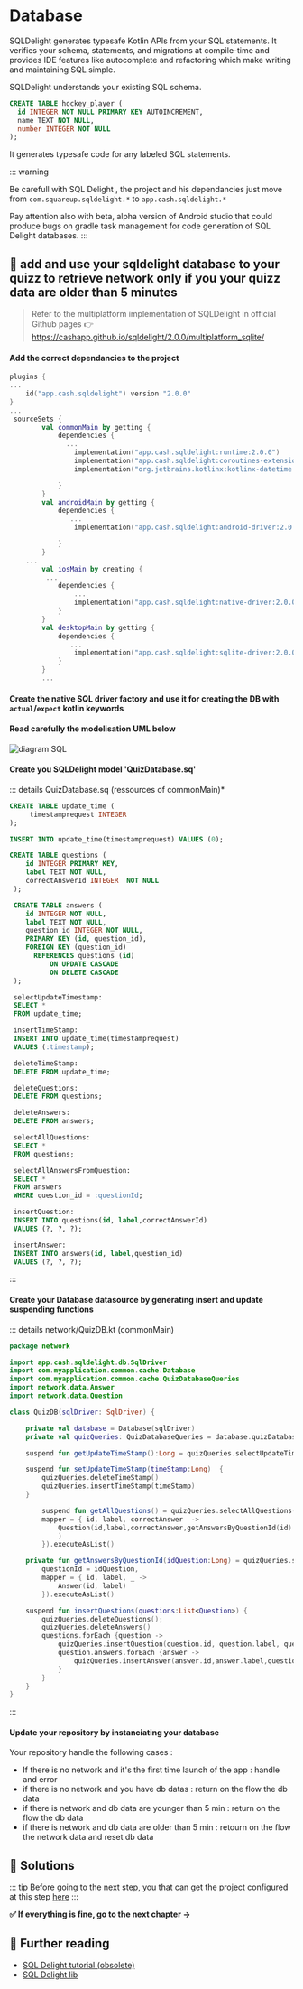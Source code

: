 # Database

SQLDelight generates typesafe Kotlin APIs from your SQL statements. It verifies your schema, statements, and migrations at compile-time and provides IDE features like autocomplete and refactoring which make writing and maintaining SQL simple.

SQLDelight understands your existing SQL schema.

```sql
CREATE TABLE hockey_player (
  id INTEGER NOT NULL PRIMARY KEY AUTOINCREMENT,
  name TEXT NOT NULL,
  number INTEGER NOT NULL
);
```

It generates typesafe code for any labeled SQL statements.

::: warning 

Be carefull with SQL Delight , the project and his dependancies just move from `com.squareup.sqldelight.*`
to `app.cash.sqldelight.*`

Pay attention also with beta, alpha version of Android studio that could produce bugs on gradle task management for code generation of SQL Delight databases.
:::




## 🧪 add and use your sqldelight database to your quizz to retrieve network only if you  your quizz data are older than 5 minutes

> Refer to the multiplatform implementation of SQLDelight in official Github pages
> 👉 https://cashapp.github.io/sqldelight/2.0.0/multiplatform_sqlite/


#### Add the correct dependancies to the project
``` kotlin
plugins {
...
    id("app.cash.sqldelight") version "2.0.0"
}
...
 sourceSets {
        val commonMain by getting {
            dependencies {
              ...
                implementation("app.cash.sqldelight:runtime:2.0.0")
                implementation("app.cash.sqldelight:coroutines-extensions:2.0.0")
                implementation("org.jetbrains.kotlinx:kotlinx-datetime:0.4.1")

            }
        }
        val androidMain by getting {
            dependencies {
               ...
                implementation("app.cash.sqldelight:android-driver:2.0.0")

            }
        }
    ...
        val iosMain by creating {
         ...
            dependencies {
                ...
                implementation("app.cash.sqldelight:native-driver:2.0.0")
            }
        }
        val desktopMain by getting {
            dependencies {
               ...
                implementation("app.cash.sqldelight:sqlite-driver:2.0.0")
            }
        }
        ...
```
#### Create the native SQL driver factory and use it for creating the DB with `actual`/`expect` kotlin keywords

#### Read carefully the modelisation UML below 

![diagram SQL ](../assets/images/diagramme_sql.png)

#### Create you SQLDelight model 'QuizDatabase.sq'

::: details QuizDatabase.sq (ressources of commonMain)*

```sql
CREATE TABLE update_time (
     timestamprequest INTEGER
);

INSERT INTO update_time(timestamprequest) VALUES (0);

CREATE TABLE questions (
    id INTEGER PRIMARY KEY,
    label TEXT NOT NULL,
    correctAnswerId INTEGER  NOT NULL
 );

 CREATE TABLE answers (
    id INTEGER NOT NULL,
    label TEXT NOT NULL,
    question_id INTEGER NOT NULL,
    PRIMARY KEY (id, question_id),
    FOREIGN KEY (question_id)
      REFERENCES questions (id)
          ON UPDATE CASCADE
          ON DELETE CASCADE
 );

 selectUpdateTimestamp:
 SELECT *
 FROM update_time;

 insertTimeStamp:
 INSERT INTO update_time(timestamprequest)
 VALUES (:timestamp);

 deleteTimeStamp:
 DELETE FROM update_time;

 deleteQuestions:
 DELETE FROM questions;

 deleteAnswers:
 DELETE FROM answers;

 selectAllQuestions:
 SELECT *
 FROM questions;

 selectAllAnswersFromQuestion:
 SELECT *
 FROM answers
 WHERE question_id = :questionId;

 insertQuestion:
 INSERT INTO questions(id, label,correctAnswerId)
 VALUES (?, ?, ?);

 insertAnswer:
 INSERT INTO answers(id, label,question_id)
 VALUES (?, ?, ?);
```
:::

#### Create your Database datasource by generating insert and update suspending functions

::: details network/QuizDB.kt (commonMain)
``` kotlin
package network

import app.cash.sqldelight.db.SqlDriver
import com.myapplication.common.cache.Database
import com.myapplication.common.cache.QuizDatabaseQueries
import network.data.Answer
import network.data.Question

class QuizDB(sqlDriver: SqlDriver) {

    private val database = Database(sqlDriver)
    private val quizQueries: QuizDatabaseQueries = database.quizDatabaseQueries

    suspend fun getUpdateTimeStamp():Long = quizQueries.selectUpdateTimestamp().executeAsOneOrNull()?.timestamprequest ?: 0L

    suspend fun setUpdateTimeStamp(timeStamp:Long)  {
        quizQueries.deleteTimeStamp()
        quizQueries.insertTimeStamp(timeStamp)
    }

        suspend fun getAllQuestions() = quizQueries.selectAllQuestions(
        mapper = { id, label, correctAnswer  ->
            Question(id,label,correctAnswer,getAnswersByQuestionId(id)
            )
        }).executeAsList()

    private fun getAnswersByQuestionId(idQuestion:Long) = quizQueries.selectAllAnswersFromQuestion(
        questionId = idQuestion,
        mapper = { id, label, _ ->
            Answer(id, label)
        }).executeAsList()

    suspend fun insertQuestions(questions:List<Question>) {
        quizQueries.deleteQuestions();
        quizQueries.deleteAnswers()
        questions.forEach {question ->
            quizQueries.insertQuestion(question.id, question.label, question.correctAnswerId)
            question.answers.forEach {answer ->
                quizQueries.insertAnswer(answer.id,answer.label,question.id)
            }
        }
    }
}
```
:::

#### Update your repository by instanciating your database

Your repository handle the following cases :
* If there is no network and it's the first time launch of the app : handle and error 
* if there is no network and you have db datas : return on the flow the db data
* if there is network and db data are younger than 5 min : return on the flow the db data
* if there is network and db data are older than 5 min : retourn on the flow the network data and reset db data


## 🎯 Solutions
::: tip
Before going to the next step, you that can get the project configured at this step [here](#)
:::

**✅ If everything is fine, go to the next chapter →**

## 📖 Further reading 
- [SQL Delight tutorial (obsolete)](https://www.jetbrains.com/help/kotlin-multiplatform-dev/multiplatform-ktor-sqldelight.html)
- [SQL Delight lib ](https://github.com/cashapp/sqldelight)


